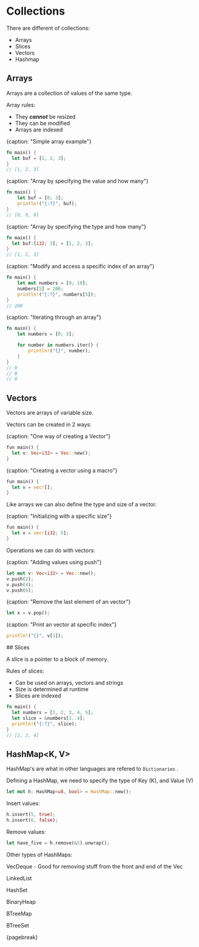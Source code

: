 # Collections

There are different of collections:
* Arrays
* Slices
* Vectors
* Hashmap

## Arrays

Arrays are a collection of values of the same type.

Array rules:
* They ***cannot*** be resized
* They can be modified
* Arrays are indexed

{caption: "Simple array example"}
```rust
fn main() {
  let buf = [1, 2, 3];
}
// [1, 2, 3]
```

{caption: "Array by specifying the value and how many"}
```rust
fn main() {
    let buf = [0; 3];
    println!("{:?}", buf);
}
// [0, 0, 0]
```

{caption: "Array by specifying the type and how many"}
```rust
fn main() {
  let buf:[i32; 3]; = [1, 2, 3];
}
// [1, 2, 3]
```

{caption: "Modify and access a specific index of an array"}
```rust
fn main() {
    let mut numbers = [0; 10];
    numbers[5] = 200;
    println!("{:?}", numbers[5]);
}
// 200
```

{caption: "Iterating through an array"}
```rust
fn main() {
    let numbers = [0; 3];

    for number in numbers.iter() {
        println!("{}", number);
    }
}
// 0
// 0
// 0
```

## Vectors

Vectors are arrays of variable size.

Vectors can be created in 2 ways:

{caption: "One way of creating a Vector"}
```rust
fun main() {
  let v: Vec<i32> = Vec::new();
}
```

{caption: "Creating a vector using a macro"}
```rust
fun main() {
  let v = vec![];
}
```

Like arrays we can also define the type and size of a vector.

{caption: "Initializing with a specific size"}
```rust
fun main() {
  let v = vec![i32; 5];
}
```

Operations we can do with vectors:

{caption: "Adding values using push"}
```rust
let mut v: Vec<i32> = Vec::new();
v.push(2);
v.push(4);
v.push(6);
```

{caption: "Remove the last element of an vector"}
```rust
let x = v.pop();
```

{caption: "Print an vector at specific index"}
```rust
println!("{}", v[1]);
```


## Slices

A slice is a pointer to a block of memory.

Rules of slices:
* Can be used on arrays, vectors and strings
* Size is determined at runtime
* Slices are indexed

```rust
fn main() {
  let numbers = [1, 2, 3, 4, 5];
  let slice = &numbers[1..4];
  println!("{:?}", slice);
}
// [2, 3, 4]
```

## HashMap<K, V>


HashMap's are what in other languages are refered to `Dictionaries` .

Defining a HashMap, we need to specify the type of Key (K), and Value (V)

```rust
let mut h: HashMap<u8, bool> = HashMap::new();
```


Insert values:

```rust
h.insert(5, true);
h.insert(6, false);
```


Remove values:

```rust
let have_five = h.remove(&5).unwrap();
```


Other types of HashMaps:

VecDeque - Good for removing stuff from the front and end of the Vec

LinkedList

HashSet

BinaryHeap

BTreeMap

BTreeSet

{pagebreak}
